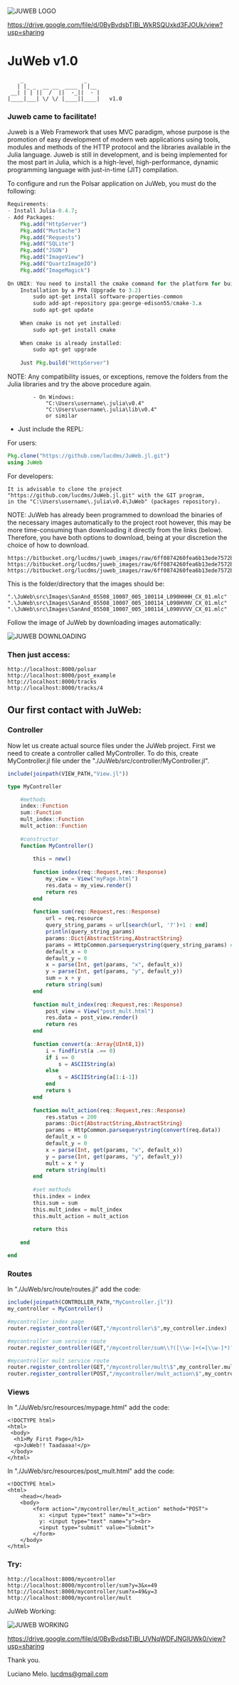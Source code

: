 ![JUWEB LOGO](https://scontent-gru2-1.xx.fbcdn.net/v/t1.0-9/16508576_1264883806922556_9165801245734248889_n.jpg?oh=a1a7d578720ea39064aaf1313fb7dec3&oe=594B3133)

https://drive.google.com/file/d/0ByBvdsbTIBi_WkRSQUxkd3FJOUk/view?usp=sharing

# JuWeb v1.0

```
    _                   _ 
   | |_ _  __ __  ____ | |__
 __| | | ||  /  ||  -_||  - |
|____|___| \/ \/ |____||____|	v1.0

```


### Juweb came to facilitate!

Juweb is a Web Framework that uses MVC paradigm, whose purpose is the promotion of easy development of modern web applications using tools, modules and methods of the HTTP protocol and the libraries available in the Julia language. Juweb is still in development, and is being implemented for the most part in Julia, which is a high-level, high-performance, dynamic programming language with just-in-time (JIT) compilation.

To configure and run the Polsar application on JuWeb, you must do the following:
```julia
Requirements:
- Install Julia-0.4.7;
- Add Packages:
	Pkg.add("HttpServer")
	Pkg.add("Mustache")
	Pkg.add("Requests")
	Pkg.add("SQLite")
	Pkg.add("JSON")
	Pkg.add("ImageView")
	Pkg.add("QuartzImageIO")
	Pkg.add("ImageMagick")	
	
On UNIX: You need to install the cmake command for the platform for build the HttpServer package:
	Installation by a PPA (Upgrade to 3.2)
		sudo apt-get install software-properties-common
		sudo add-apt-repository ppa:george-edison55/cmake-3.x
		sudo apt-get update
	
	When cmake is not yet installed:
		sudo apt-get install cmake
	
	When cmake is already installed:
		sudo apt-get upgrade
		
	Just Pkg.build("HttpServer")
```
NOTE: Any compatibility issues, or exceptions, remove the folders from the Julia libraries and try the above procedure again.
```
		- On Windows:
			"C:\Users\username\.julia\v0.4"
			"C:\Users\username\.julia\lib\v0.4"
			or similar
```

- Just include the REPL:

For users:
```julia
Pkg.clone("https://github.com/lucdms/JuWeb.jl.git")
using JuWeb
```

For developers:
```
It is advisable to clone the project "https://github.com/lucdms/JuWeb.jl.git" with the GIT program, 
in the "C:\Users\username\.julia\v0.4\JuWeb" (packages repository).
```

NOTE: JuWeb has already been programmed to download the binaries of the necessary images automatically to the project root
however, this may be more time-consuming than downloading it directly from the links (below). Therefore, you have both options 
to download, being at your discretion the choice of how to download.
```
https://bitbucket.org/lucdms/juweb_images/raw/6ff0874260fea6b13ede7572b08f14ad178140a3/Images/SanAnd_05508_10007_005_100114_L090HHHH_CX_01.mlc
https://bitbucket.org/lucdms/juweb_images/raw/6ff0874260fea6b13ede7572b08f14ad178140a3/Images/SanAnd_05508_10007_005_100114_L090HVHV_CX_01.mlc
https://bitbucket.org/lucdms/juweb_images/raw/6ff0874260fea6b13ede7572b08f14ad178140a3/Images/SanAnd_05508_10007_005_100114_L090VVVV_CX_01.mlc
```

This is the folder/directory that the images should be:
```
".\JuWeb\src\Images\SanAnd_05508_10007_005_100114_L090HHHH_CX_01.mlc"
".\JuWeb\src\Images\SanAnd_05508_10007_005_100114_L090HVHV_CX_01.mlc"
".\JuWeb\src\Images\SanAnd_05508_10007_005_100114_L090VVVV_CX_01.mlc"
```

Follow the image of JuWeb by downloading images automatically:

 ![JUWEB DOWNLOADING](https://scontent-gru2-1.xx.fbcdn.net/v/t1.0-9/16681761_1267442713333332_2627546624307731990_n.jpg?oh=ba4402613070f687eb9423ad0860a70d&oe=59396DDD)


### Then just access:
```
http://localhost:8000/polsar
http://localhost:8000/post_example
http://localhost:8000/tracks
http://localhost:8000/tracks/4
```




## Our first contact with JuWeb:

### Controller

Now let us create actual source files under the JuWeb project. 
First we need to create a controller called MyController.
To do this, create MyController.jl file under the "./JuWeb/src/controller/MyController.jl".

```julia
include(joinpath(VIEW_PATH,"View.jl"))

type MyController

	#methods
	index::Function
	sum::Function
	mult_index::Function
	mult_action::Function
	
	#constructor
	function MyController()
		
		this = new()
				
		function index(req::Request,res::Response)
			my_view = View("myPage.html")			
			res.data = my_view.render()
			return res
		end
		
		function sum(req::Request,res::Response)
			url = req.resource
			query_string_params = url[search(url, '?')+1 : end]
			println(query_string_params) 
			params::Dict{AbstractString,AbstractString}
			params = HttpCommon.parsequerystring(query_string_params) #Dict with params in URL
			default_x = 0
			default_y = 0
			x = parse(Int, get(params, "x", default_x))
			y = parse(Int, get(params, "y", default_y))
			sum = x + y
			return string(sum)
		end
		
		function mult_index(req::Request,res::Response)
			post_view = View("post_mult.html")
			res.data = post_view.render()
			return res
		end
		
		function convert(a::Array{UInt8,1})
			i = findfirst(a .== 0)
			if i == 0
				s = ASCIIString(a)
			else
				s = ASCIIString(a[1:i-1])
			end
			return s
		end
		
		function mult_action(req::Request,res::Response)
			res.status = 200
			params::Dict{AbstractString,AbstractString}
			params = HttpCommon.parsequerystring(convert(req.data))
			default_x = 0
			default_y = 0
			x = parse(Int, get(params, "x", default_x))
			y = parse(Int, get(params, "y", default_y))
			mult = x * y
			return string(mult)
		end
		
		#set methods
		this.index = index	
		this.sum = sum
		this.mult_index = mult_index
		this.mult_action = mult_action
		
		return this
		
	end

end
```

### Routes

In "./JuWeb/src/route/routes.jl" add the code:

```julia
include(joinpath(CONTROLLER_PATH,"MyController.jl"))
my_controller = MyController()

#mycontroller index page
router.register_controller(GET,"/mycontroller\$",my_controller.index)

#mycontroller sum service route
router.register_controller(GET,"/mycontroller/sum\\?([\\w-]+(=[\\w-]*)?(&[\\w-]+(=[\\w-]*)?)*)?\$", my_controller.sum)

#mycontroller mult service route
router.register_controller(GET,"/mycontroller/mult\$",my_controller.mult_index)
router.register_controller(POST,"/mycontroller/mult_action\$",my_controller.mult_action)
```


### Views

In "./JuWeb/src/resources/mypage.html" add the code:
```
<!DOCTYPE html>
<html>
 <body>
  <h1>My First Page</h1>
  <p>JuWeb!! Taadaaaa!</p>
 </body>
</html>
```


In "./JuWeb/src/resources/post_mult.html" add the code:
```
<!DOCTYPE html>
<html>
	<head></head>
	<body>
		<form action="/mycontroller/mult_action" method="POST">
		  x: <input type="text" name="x"><br>
		  y: <input type="text" name="y"><br>
		  <input type="submit" value="Submit">
		</form>
	</body>
</html>
```

### Try:
```
http://localhost:8000/mycontroller
http://localhost:8000/mycontroller/sum?y=3&x=49
http://localhost:8000/mycontroller/sum?x=49&y=3
http://localhost:8000/mycontroller/mult
```




JuWeb Working:

![JUWEB WORKING](https://scontent-gru2-1.xx.fbcdn.net/v/t1.0-9/16682012_1264883960255874_8231054305525312709_n.jpg?oh=46108a8f860e4319ddfb9be27db21067&oe=594BD199)

https://drive.google.com/file/d/0ByBvdsbTIBi_UVNqWDFJNGlUWk0/view?usp=sharing


Thank you.

Luciano Melo.
lucdms@gmail.com

